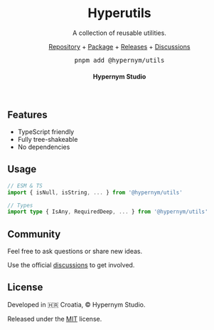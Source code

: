 <h1 align="center">Hyperutils</h1>

<p align="center">A collection of reusable utilities.</p>

<p align="center">
  <a href="https://github.com/hypernym-studio/utils">Repository</a>
  <span>+</span>
  <a href="https://www.npmjs.com/package/@hypernym/utils">Package</a>
  <span>+</span>
  <a href="https://github.com/hypernym-studio/utils/releases">Releases</a>
  <span>+</span>
  <a href="https://github.com/hypernym-studio/utils/discussions">Discussions</a>
</p>

<pre align="center">pnpm add @hypernym/utils</pre>

<h4 align="center">Hypernym Studio</h4>

<br>

## Features

- TypeScript friendly
- Fully tree-shakeable
- No dependencies

## Usage

```ts
// ESM & TS
import { isNull, isString, ... } from '@hypernym/utils'

// Types
import type { IsAny, RequiredDeep, ... } from '@hypernym/utils'
```

## Community

Feel free to ask questions or share new ideas.

Use the official [discussions](https://github.com/hypernym-studio/utils/discussions) to get involved.

## License

Developed in 🇭🇷 Croatia, © Hypernym Studio.

Released under the [MIT](LICENSE.txt) license.
